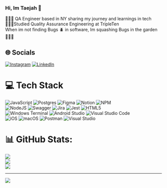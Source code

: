 ### Hi, Im Taejah  👋

👩🏾‍💻 QA Engineer based in NY sharing my journey and learnings in tech<br/>
👩🏽‍🏫Studied Quality Assurance Engineering at TripleTen<br/>
When im not finding Bugs 🪲 in software, Im squashing Bugs in the garden 👩🏾‍🌾 <br/>







## 🌐 Socials
[![Instagram](https://img.shields.io/badge/Instagram-%23E4405F.svg?logo=Instagram&logoColor=white)](https://instagram.com/qawithtae) [![LinkedIn](https://img.shields.io/badge/LinkedIn-%230077B5.svg?logo=linkedin&logoColor=white)](https://linkedin.com/in/TaejahBevelle) 

# 💻 Tech Stack
![JavaScript](https://img.shields.io/badge/javascript-%23323330.svg?style=for-the-badge&logo=javascript&logoColor=%23F7DF1E) ![Postgres](https://img.shields.io/badge/postgres-%23316192.svg?style=for-the-badge&logo=postgresql&logoColor=white) ![Figma](https://img.shields.io/badge/figma-%23F24E1E.svg?style=for-the-badge&logo=figma&logoColor=white) ![Notion](https://img.shields.io/badge/Notion-%23000000.svg?style=for-the-badge&logo=notion&logoColor=white) ![NPM](https://img.shields.io/badge/NPM-%23CB3837.svg?style=for-the-badge&logo=npm&logoColor=white)<br/> ![NodeJS](https://img.shields.io/badge/node.js-6DA55F?style=for-the-badge&logo=node.js&logoColor=white) ![Swagger](https://img.shields.io/badge/-Swagger-%23Clojure?style=for-the-badge&logo=swagger&logoColor=white) ![Jira](https://img.shields.io/badge/jira-%230A0FFF.svg?style=for-the-badge&logo=jira&logoColor=white) ![Jest](https://img.shields.io/badge/-jest-%23C21325?style=for-the-badge&logo=jest&logoColor=white) ![HTML5](https://img.shields.io/badge/html5-%23E34F26.svg?style=for-the-badge&logo=html5&logoColor=white)<br/> ![Windows Terminal](https://img.shields.io/badge/Windows%20Terminal-%234D4D4D.svg?style=for-the-badge&logo=windows-terminal&logoColor=white) ![Android Studio](https://img.shields.io/badge/android%20studio-346ac1?style=for-the-badge&logo=android%20studio&logoColor=white) ![Visual Studio Code](https://img.shields.io/badge/Visual%20Studio%20Code-0078d7.svg?style=for-the-badge&logo=visual-studio-code&logoColor=white)<br/> ![iOS](https://img.shields.io/badge/iOS-000000?style=for-the-badge&logo=ios&logoColor=white) ![macOS](https://img.shields.io/badge/mac%20os-000000?style=for-the-badge&logo=macos&logoColor=F0F0F0) ![Postman](https://img.shields.io/badge/Postman-FF6C37?style=for-the-badge&logo=postman&logoColor=white) ![Visual Studio](https://img.shields.io/badge/Visual%20Studio-5C2D91.svg?style=for-the-badge&logo=visual-studio&logoColor=white)

# 📊 GitHub Stats:
![](https://github-readme-stats.vercel.app/api?username=TaejahBevelle&theme=radical&hide_border=false&include_all_commits=false&count_private=false)<br/>
![](https://github-readme-streak-stats.herokuapp.com/?user=TaejahBevelle&theme=radical&hide_border=false)<br/>
![](https://github-readme-stats.vercel.app/api/top-langs/?username=TaejahBevelle&theme=radical&hide_border=false&include_all_commits=false&count_private=false&layout=compact)

---
[![](https://visitcount.itsvg.in/api?id=TaejahBevelle&icon=0&color=0)](https://visitcount.itsvg.in)

<!-- Proudly created with GPRM ( https://gprm.itsvg.in ) -->
